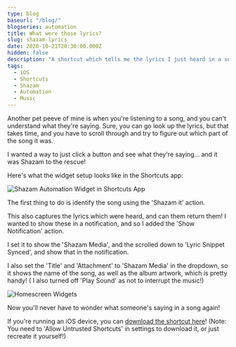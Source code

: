 ```yaml
---
type: blog
baseurl: "/blog/"
blogseries: automation
title: What were those lyrics?
slug: shazam-lyrics
date: 2020-10-21T20:30:00.000Z
hidden: false
description: "A shortcut which tells me the lyrics I just heard in a song"
tags:
  - iOS
  - Shortcuts
  - Shazam
  - Automation
  - Music
---
```


Another pet peeve of mine is when you're listening to a song, and you can't understand what they're saying. Sure, you can go look up the lyrics, but that takes time, and you have to scroll through and try to figure out which part of the song it was.

I wanted a way to just click a button and see what they're saying... and it was Shazam to the rescue!

Here's what the widget setup looks like in the Shortcuts app:

![Shazam Automation Widget in Shortcuts App](/img/shazam-lyrics-1.png "Shazam Automation Widget in Shortcuts App")

The first thing to do is identify the song using the 'Shazam it' action.

This also captures the lyrics which were heard, and can them return them! I wanted to show these in a notification, and so I added the 'Show Notification' action.

I set it to show the 'Shazam Media', and the scrolled down to 'Lyric Snippet Synced', and show that in the notification.

I also set the 'Title' and 'Attachment' to 'Shazam Media' in the dropdown, so it shows the name of the song, as well as the album artwork, which is pretty handy! ( I also turned off 'Play Sound' as not to interrupt the music!)

![Homescreen Widgets](/img/shazam-lyrics-2.png "Homescreen Widgets")

Now you'll never have to wonder what someone's saying in a song again!

If you're running an iOS device, you can [download the shortcut here](https://www.icloud.com/shortcuts/2063808fe5b445b5add539cd460efabb)! (Note: You need to 'Allow Untrusted Shortcuts' in settings to download it, or just recreate it yourself!)
